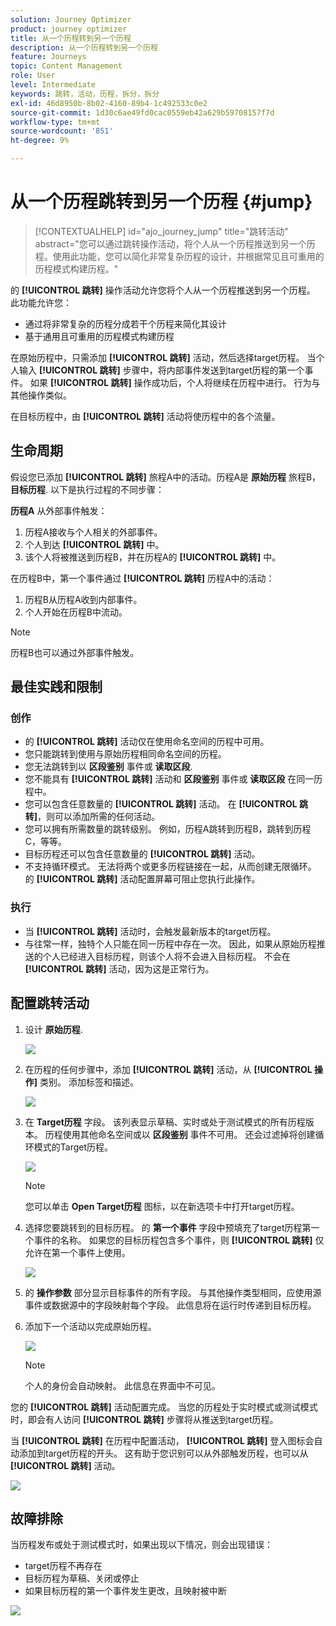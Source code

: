 ```yaml
---
solution: Journey Optimizer
product: journey optimizer
title: 从一个历程转到另一个历程
description: 从一个历程转到另一个历程
feature: Journeys
topic: Content Management
role: User
level: Intermediate
keywords: 跳转，活动，历程，拆分，拆分
exl-id: 46d8950b-8b02-4160-89b4-1c492533c0e2
source-git-commit: 1d30c6ae49fd0cac0559eb42a629b59708157f7d
workflow-type: tm+mt
source-wordcount: '851'
ht-degree: 9%

---
```


# 从一个历程跳转到另一个历程 {#jump}

>[!CONTEXTUALHELP]
>id="ajo_journey_jump"
>title="跳转活动"
>abstract="您可以通过跳转操作活动，将个人从一个历程推送到另一个历程。使用此功能，您可以简化非常复杂历程的设计，并根据常见且可重用的历程模式构建历程。"

的 **[!UICONTROL 跳转]** 操作活动允许您将个人从一个历程推送到另一个历程。 此功能允许您：

* 通过将非常复杂的历程分成若干个历程来简化其设计
* 基于通用且可重用的历程模式构建历程

在原始历程中，只需添加 **[!UICONTROL 跳转]** 活动，然后选择target历程。 当个人输入 **[!UICONTROL 跳转]** 步骤中，将内部事件发送到target历程的第一个事件。 如果 **[!UICONTROL 跳转]** 操作成功后，个人将继续在历程中进行。 行为与其他操作类似。

在目标历程中，由 **[!UICONTROL 跳转]** 活动将使历程中的各个流量。

## 生命周期

假设您已添加 **[!UICONTROL 跳转]** 旅程A中的活动。历程A是 **原始历程** 旅程B， **目标历程**.
以下是执行过程的不同步骤：

**历程A** 从外部事件触发：

1. 历程A接收与个人相关的外部事件。
1. 个人到达 **[!UICONTROL 跳转]** 中。
1. 该个人将被推送到历程B，并在历程A的 **[!UICONTROL 跳转]** 中。

在历程B中，第一个事件通过 **[!UICONTROL 跳转]** 历程A中的活动：

1. 历程B从历程A收到内部事件。
1. 个人开始在历程B中流动。

>[!NOTE]
>
>历程B也可以通过外部事件触发。

## 最佳实践和限制

### 创作

* 的 **[!UICONTROL 跳转]** 活动仅在使用命名空间的历程中可用。
* 您只能跳转到使用与原始历程相同命名空间的历程。
* 您无法跳转到以 **区段鉴别** 事件或 **读取区段**.
* 您不能具有 **[!UICONTROL 跳转]** 活动和 **区段鉴别** 事件或 **读取区段** 在同一历程中。
* 您可以包含任意数量的 **[!UICONTROL 跳转]** 活动。 在 **[!UICONTROL 跳转]**，则可以添加所需的任何活动。
* 您可以拥有所需数量的跳转级别。 例如，历程A跳转到历程B，跳转到历程C，等等。
* 目标历程还可以包含任意数量的 **[!UICONTROL 跳转]** 活动。
* 不支持循环模式。 无法将两个或更多历程链接在一起，从而创建无限循环。 的 **[!UICONTROL 跳转]** 活动配置屏幕可阻止您执行此操作。

### 执行

* 当 **[!UICONTROL 跳转]** 活动时，会触发最新版本的target历程。
* 与往常一样，独特个人只能在同一历程中存在一次。 因此，如果从原始历程推送的个人已经进入目标历程，则该个人将不会进入目标历程。 不会在 **[!UICONTROL 跳转]** 活动，因为这是正常行为。

## 配置跳转活动

1. 设计 **原始历程**.

   ![](assets/jump1.png)

1. 在历程的任何步骤中，添加 **[!UICONTROL 跳转]** 活动，从 **[!UICONTROL 操作]** 类别。 添加标签和描述。

   ![](assets/jump2.png)

1. 在 **Target历程** 字段。
该列表显示草稿、实时或处于测试模式的所有历程版本。 历程使用其他命名空间或以 **区段鉴别** 事件不可用。 还会过滤掉将创建循环模式的Target历程。

   ![](assets/jump3.png)

   >[!NOTE]
   >
   >您可以单击 **Open Target历程** 图标，以在新选项卡中打开target历程。

1. 选择您要跳转到的目标历程。
的 **第一个事件** 字段中预填充了target历程第一个事件的名称。 如果您的目标历程包含多个事件，则 **[!UICONTROL 跳转]** 仅允许在第一个事件上使用。

   ![](assets/jump4.png)

1. 的 **操作参数** 部分显示目标事件的所有字段。 与其他操作类型相同，应使用源事件或数据源中的字段映射每个字段。 此信息将在运行时传递到目标历程。
1. 添加下一个活动以完成原始历程。

   ![](assets/jump5.png)


   >[!NOTE]
   >
   >个人的身份会自动映射。 此信息在界面中不可见。

您的 **[!UICONTROL 跳转]** 活动配置完成。 当您的历程处于实时模式或测试模式时，即会有人访问 **[!UICONTROL 跳转]** 步骤将从推送到target历程。

当 **[!UICONTROL 跳转]** 在历程中配置活动， **[!UICONTROL 跳转]** 登入图标会自动添加到target历程的开头。 这有助于您识别可以从外部触发历程，也可以从 **[!UICONTROL 跳转]** 活动。

![](assets/jump7.png)

## 故障排除

当历程发布或处于测试模式时，如果出现以下情况，则会出现错误：
* target历程不再存在
* 目标历程为草稿、关闭或停止
* 如果目标历程的第一个事件发生更改，且映射被中断

![](assets/jump6.png)
